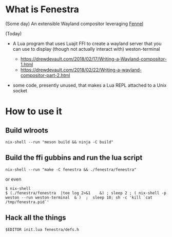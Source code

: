
# What is Fenestra

(Some day) An extensible Wayland compositor leveraging [Fennel](https://fennel-lang.org/)

(Today)
* A Lua program that uses Luajit FFI to create a wayland server
that you can use to display (though not actually interact with)
weston-terminal

  * https://drewdevault.com/2018/02/17/Writing-a-Wayland-compositor-1.html
  * https://drewdevault.com/2018/02/22/Writing-a-wayland-compositor-part-2.html

* some code, presently unused, that makes a Lua REPL attached to a Unix socket


# How to use it

## Build wlroots

```
nix-shell --run "meson build && ninja -C build"
```

## Build the ffi gubbins and run the lua script

```
nix-shell --run "make -C fenestra && ./fenestra/fenestra"
```

or even

```
$ nix-shell
$ (./fenestra/fenestra  |tee log 2>&1    &) ; sleep 2 ; ( nix-shell -p weston --run weston-terminal  & )  ;  sleep 10; sh -c 'kill `cat /tmp/fenestra.pid`' 
```


## Hack all the things

```
$EDITOR init.lua fenestra/defs.h
```
